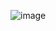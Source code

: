![image](https://github.com/gkdudans/efub4-backend-java-study/assets/124586544/b4b3b22d-e0b1-4e3a-ba23-0ec36de4e2ab)
